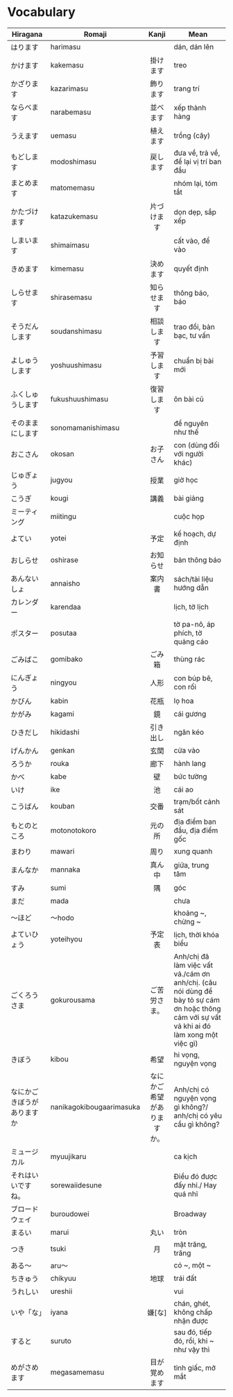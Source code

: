 # Vocabulary

|Hiragana   | Romaji | Kanji | Mean |
|-----------|--------|:-----:|------|
| はります| harimasu| | dán, dán lên
| かけます| kakemasu| 掛けます| treo
| かざります| kazarimasu| 飾ります| trang trí
| ならべます| narabemasu| 並べます| xếp thành hàng
| うえます| uemasu| 植えます| trồng (cây)
| もどします| modoshimasu| 戻します| đưa về, trả về, để lại vị trí ban đầu
| まとめます| matomemasu| | nhóm lại, tóm tắt
| かたづけます| katazukemasu| 片づけます| dọn dẹp, sắp xếp
| しまいます| shimaimasu| | cất vào, để vào
| きめます| kimemasu| 決めます| quyết định
| しらせます| shirasemasu| 知らせます| thông báo, báo
| そうだんします| soudanshimasu| 相談します| trao đổi, bàn bạc, tư vấn
| よしゅうします| yoshuushimasu| 予習します| chuẩn bị bài mới
| ふくしゅうします| fukushuushimasu| 復習します| ôn bài cũ
| そのままにします| sonomamanishimasu| | để nguyên như thế
| おこさん| okosan| お子さん| con (dùng đối với người khác)
| じゅぎょう| jugyou| 授業| giờ học
| こうぎ| kougi| 講義| bài giảng
| ミーティング| miitingu| | cuộc họp
| よてい| yotei| 予定| kế hoạch, dự định
| おしらせ| oshirase| お知らせ| bản thông báo
| あんないしょ| annaisho| 案内書| sách/tài liệu hướng dẫn
| カレンダー| karendaa| | lịch, tờ lịch
| ポスター| posutaa| | tờ pa-nô, áp phích, tờ quảng cáo
| ごみばこ| gomibako| ごみ箱| thùng rác
| にんぎょう| ningyou| 人形| con búp bê, con rối
| かびん| kabin| 花瓶| lọ hoa
| かがみ| kagami| 鏡| cái gương
| ひきだし| hikidashi| 引き出し| ngăn kéo
| げんかん| genkan| 玄関| cửa vào
| ろうか| rouka| 廊下| hành lang
| かべ| kabe| 壁| bức tường
| いけ| ike| 池| cái ao
| こうばん| kouban| 交番| trạm/bốt cảnh sát
| もとのところ| motonotokoro| 元の所| địa điểm ban đầu, địa điểm gốc
| まわり| mawari| 周り| xung quanh
| まんなか| mannaka| 真ん中| giữa, trung tâm
| すみ| sumi| 隅| góc
| まだ| mada| | chưa
| ～ほど| ～hodo| | khoảng ~, chừng ~
| よていひょう| yoteihyou| 予定表| lịch, thời khóa biểu
| ごくろうさま| gokurousama| ご苦労さま。| Anh/chị đã làm việc vất vả./cám ơn anh/chị. (câu nói dùng để bày tỏ sự cám ơn hoặc thông cảm với sự vất vả khi ai đó làm xong một việc gì)
| きぼう| kibou| 希望| hi vọng, nguyện vọng
| なにかごきぼうがありますか| nanikagokibougaarimasuka| なにかご希望がありますか。|  Anh/chị có nguyện vọng gì không?/ anh/chị có yêu cầu gì không?
| ミュージカル| myuujikaru| | ca kịch
| それはいいですね。| sorewaiidesune| | Điều đó được đấy nhỉ./ Hay quá nhỉ
| ブロードウェイ| buroudowei| | Broadway
| まるい| marui| 丸い| tròn
| つき| tsuki| 月| mặt trăng, trăng
| ある～| aru～| | có ~, một ~
| ちきゅう| chikyuu| 地球| trái đất
| うれしい| ureshii| | vui
| いや「な」| iyana| 嫌[な]  | chán, ghét, không chấp nhận được
| すると| suruto| | sau đó, tiếp đó, rồi, khi ~ như vậy thì
| めがさめます| megasamemasu| 目が覚めます| tỉnh giấc, mở mắt

